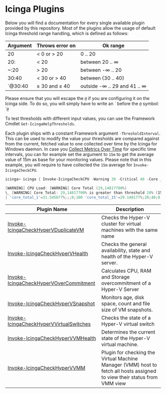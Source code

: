 # Icinga Plugins

Below you will find a documentation for every single available plugin provided by this repository. Most of the plugins allow the usage of default Icinga threshold range handling, which is defined as follows:

| Argument | Throws error on | Ok range                     |
| ---      | ---             | ---                          |
| 20       | < 0 or > 20     | 0 .. 20                      |
| 20:      | < 20            | between 20 .. ∞              |
| ~:20     | > 20            | between -∞ .. 20             |
| 30:40    | < 30 or > 40    | between {30 .. 40}           |
| `@30:40  | ≥ 30 and ≤ 40   | outside -∞ .. 29 and 41 .. ∞ |

Please ensure that you will escape the `@` if you are configuring it on the Icinga side. To do so, you will simply have to write an *\`* before the `@` symbol: \``@`

To test thresholds with different input values, you can use the Framework Cmdlet `Get-IcingaHelpThresholds`.

Each plugin ships with a constant Framework argument `-ThresholdInterval`. This can be used to modify the value your thresholds are compared against from the current, fetched value to one collected over time by the Icinga for Windows daemon. In case you [Collect Metrics Over Time](https://icinga.com/docs/icinga-for-windows/latest/doc/110-Installation/06-Collect-Metrics-over-Time/) for specific time intervals, you can for example set the argument to `15m` to get the average value of 15m as base for your monitoring values. Please note that in this example, you will require to have collected the `15m` average for `Invoke-IcingaCheckCPU`.

```powershell
icinga> icinga { Invoke-IcingaCheckCPU -Warning 20 -Critical 40 -Core _Total -ThresholdInterval 15m }

[WARNING] CPU Load: [WARNING] Core Total (29,14817700%)
\_ [WARNING] Core Total: 29,14817700% is greater than threshold 20% (15m avg.)
| 'core_total_1'=31.545677%;;;0;100 'core_total_15'=29.148177%;20;40;0;100 'core_total_5'=28.827410%;;;0;100 'core_total_20'=30.032942%;;;0;100 'core_total_3'=27.731669%;;;0;100 'core_total'=33.87817%;;;0;100
```

| Plugin Name | Description |
| ---         | --- |
| [Invoke-IcingaCheckHyperVDuplicateVM](plugins/07-Invoke-IcingaCheckHyperVDuplicateVM.md) | Checks the Hyper-V cluster for virtual machines with the same name |
| [Invoke-IcingaCheckHyperVHealth](plugins/01-Invoke-IcingaCheckHyperVHealth.md) | Checks the general availability, state and health of the Hyper-V server. |
| [Invoke-IcingaCheckHyperVOverCommitment](plugins/04-Invoke-IcingaCheckHyperVOverCommitment.md) | Calculates CPU, RAM and Storage overcommitment of a Hyper-V Server |
| [Invoke-IcingaCheckHyperVSnapshot](plugins/05-Invoke-IcingaCheckHyperVSnapshot.md) | Monitors age, disk space, count and file size of VM snapshots. |
| [Invoke-IcingaCheckHyperVVirtualSwitches](plugins/03-Invoke-IcingaCheckHyperVVirtualSwitches.md) | Checks the state of a Hyper-V virtual switch |
| [Invoke-IcingaCheckHyperVVMHealth](plugins/02-Invoke-IcingaCheckHyperVVMHealth.md) | Determines the current state of the Hyper-V virtual machine. |
| [Invoke-IcingaCheckHyperVVMM](plugins/06-Invoke-IcingaCheckHyperVVMM.md) | Plugin for checking the Virtual Machine Manager (VMM) host to    fetch all hosts assigned to view their status from VMM view |

